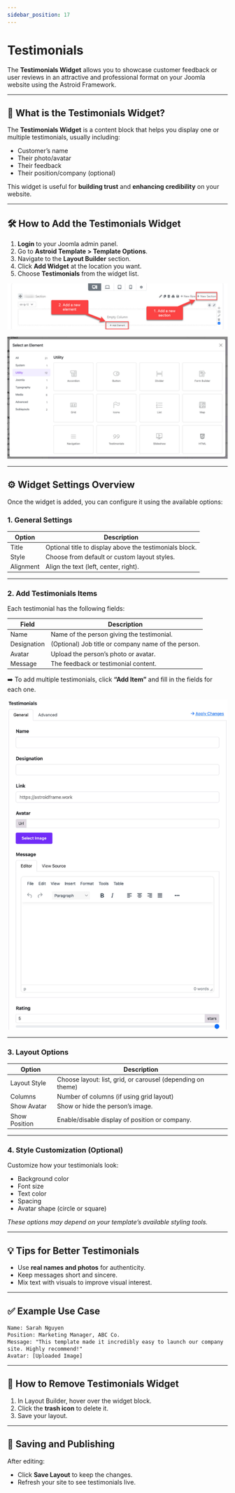 ```yaml
---
sidebar_position: 17
---
```


# Testimonials

The **Testimonials Widget** allows you to showcase customer feedback or user reviews in an attractive and professional format on your Joomla website using the Astroid Framework.

---

## 🧩 What is the Testimonials Widget?

The **Testimonials Widget** is a content block that helps you display one or multiple testimonials, usually including:

- Customer’s name
- Their photo/avatar
- Their feedback
- Their position/company (optional)

This widget is useful for **building trust** and **enhancing credibility** on your website.

---

## 🛠️ How to Add the Testimonials Widget

1. **Login** to your Joomla admin panel.
2. Go to **Astroid Template > Template Options**.
3. Navigate to the **Layout Builder** section.
4. Click **Add Widget** at the location you want.
5. Choose **Testimonials** from the widget list.

![add-element.jpeg](../../static/img/widgets/add-element.jpeg)

![select-ultilities.jpg](../../static/img/widgets/select-ultilities.jpg)

---

## ⚙️ Widget Settings Overview

Once the widget is added, you can configure it using the available options:

### 1. **General Settings**
| Option         | Description                                                  |
|----------------|--------------------------------------------------------------|
| Title          | Optional title to display above the testimonials block.      |
| Style          | Choose from default or custom layout styles.                 |
| Alignment      | Align the text (left, center, right).                        |

---

### 2. **Add Testimonials Items**
Each testimonial has the following fields:

| Field       | Description                                                                 |
|-------------|-----------------------------------------------------------------------------|
| Name        | Name of the person giving the testimonial.                                  |
| Designation | (Optional) Job title or company name of the person.                         |
| Avatar      | Upload the person’s photo or avatar.                                        |
| Message     | The feedback or testimonial content.                                        |

➡️ To add multiple testimonials, click **“Add Item”** and fill in the fields for each one.

![testimonial-add-item.jpg](../../static/img/widgets/testimonial-add-item.jpg)

---

### 3. **Layout Options**
| Option         | Description                                                |
|----------------|------------------------------------------------------------|
| Layout Style   | Choose layout: list, grid, or carousel (depending on theme)|
| Columns        | Number of columns (if using grid layout)                   |
| Show Avatar    | Show or hide the person’s image.                           |
| Show Position  | Enable/disable display of position or company.             |

---

### 4. **Style Customization (Optional)**
Customize how your testimonials look:

- Background color
- Font size
- Text color
- Spacing
- Avatar shape (circle or square)

*These options may depend on your template’s available styling tools.*

---

## 💡 Tips for Better Testimonials

- Use **real names and photos** for authenticity.
- Keep messages short and sincere.
- Mix text with visuals to improve visual interest.

---

## ✅ Example Use Case

```
Name: Sarah Nguyen  
Position: Marketing Manager, ABC Co.  
Message: "This template made it incredibly easy to launch our company site. Highly recommend!"  
Avatar: [Uploaded Image]
```

---

## 🧹 How to Remove Testimonials Widget

1. In Layout Builder, hover over the widget block.
2. Click the **trash icon** to delete it.
3. Save your layout.

---

## 🔄 Saving and Publishing

After editing:

- Click **Save Layout** to keep the changes.
- Refresh your site to see testimonials live.
